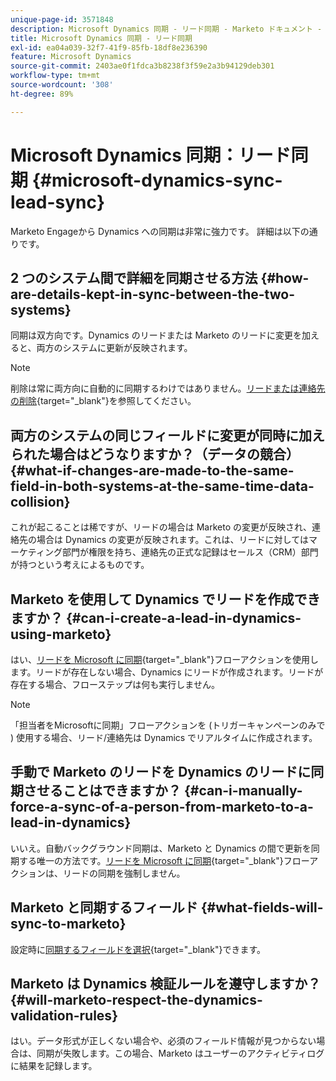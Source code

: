 ```yaml
---
unique-page-id: 3571848
description: Microsoft Dynamics 同期 - リード同期 - Marketo ドキュメント - 製品ドキュメント
title: Microsoft Dynamics 同期 - リード同期
exl-id: ea04a039-32f7-41f9-85fb-18df8e236390
feature: Microsoft Dynamics
source-git-commit: 2403ae0f1fdca3b8238f3f59e2a3b94129deb301
workflow-type: tm+mt
source-wordcount: '308'
ht-degree: 89%

---
```


# Microsoft Dynamics 同期：リード同期 {#microsoft-dynamics-sync-lead-sync}

Marketo Engageから Dynamics への同期は非常に強力です。 詳細は以下の通りです。

## 2 つのシステム間で詳細を同期させる方法 {#how-are-details-kept-in-sync-between-the-two-systems}

同期は双方向です。Dynamics のリードまたは Marketo のリードに変更を加えると、両方のシステムに更新が反映されます。

>[!NOTE]
>
>削除は常に両方向に自動的に同期するわけではありません。[リードまたは連絡先の削除](/help/marketo/product-docs/crm-sync/microsoft-dynamics-sync/deleting-a-lead-or-contact.md){target="_blank"}を参照してください。

## 両方のシステムの同じフィールドに変更が同時に加えられた場合はどうなりますか？（データの競合） {#what-if-changes-are-made-to-the-same-field-in-both-systems-at-the-same-time-data-collision}

これが起こることは稀ですが、リードの場合は Marketo の変更が反映され、連絡先の場合は Dynamics の変更が反映されます。これは、リードに対してはマーケティング部門が権限を持ち、連絡先の正式な記録はセールス（CRM）部門が持つという考えによるものです。

## Marketo を使用して Dynamics でリードを作成できますか？ {#can-i-create-a-lead-in-dynamics-using-marketo}

はい、[リードを Microsoft に同期](/help/marketo/product-docs/core-marketo-concepts/smart-campaigns/microsoft-dynamics-flow-actions/sync-person-to-microsoft.md){target="_blank"}フローアクションを使用します。リードが存在しない場合、Dynamics にリードが作成されます。リードが存在する場合、フローステップは何も実行しません。

>[!NOTE]
>
>「担当者をMicrosoftに同期」フローアクションを (トリガーキャンペーンのみで ) 使用する場合、リード/連絡先は Dynamics でリアルタイムに作成されます。

## 手動で Marketo のリードを Dynamics のリードに同期させることはできますか？ {#can-i-manually-force-a-sync-of-a-person-from-marketo-to-a-lead-in-dynamics}

いいえ。自動バックグラウンド同期は、Marketo と Dynamics の間で更新を同期する唯一の方法です。[リードを Microsoft に同期](/help/marketo/product-docs/core-marketo-concepts/smart-campaigns/microsoft-dynamics-flow-actions/sync-person-to-microsoft.md){target="_blank"}フローアクションは、リードの同期を強制しません。

## Marketo と同期するフィールド {#what-fields-will-sync-to-marketo}

設定時に[同期するフィールドを選択](/help/marketo/product-docs/crm-sync/microsoft-dynamics-sync/sync-setup/microsoft-dynamics-365-with-ropc-connection/step-4-of-4-connect.md#select-fields-to-sync){target="_blank"}できます。

## Marketo は Dynamics 検証ルールを遵守しますか？ {#will-marketo-respect-the-dynamics-validation-rules}

はい。データ形式が正しくない場合や、必須のフィールド情報が見つからない場合は、同期が失敗します。この場合、Marketo はユーザーのアクティビティログに結果を記録します。
